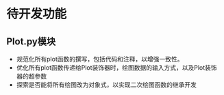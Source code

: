  # 待开发功能

## Plot.py模块

- 规范化所有plot函数的撰写，包括代码和注释，以增强一致性。
- 优化所有plot函数传递给Plot装饰器时，绘图数据的输入方式，以及Plot装饰器的超参数
- 探索是否能将所有绘图改为对象式，以实现二次绘图函数的继承开发